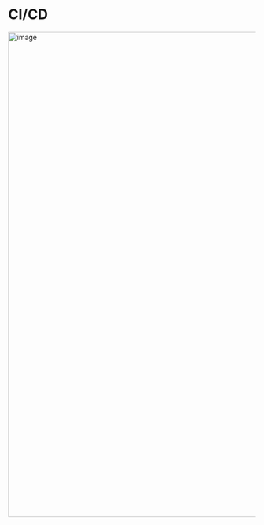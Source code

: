 # CI/CD

<img width="986" alt="image" src="https://github.com/user-attachments/assets/f413befa-e38a-449e-a2b8-bf402259d006">
